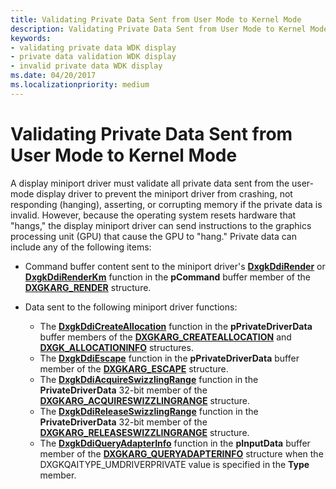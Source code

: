 ```yaml
---
title: Validating Private Data Sent from User Mode to Kernel Mode
description: Validating Private Data Sent from User Mode to Kernel Mode
keywords:
- validating private data WDK display
- private data validation WDK display
- invalid private data WDK display
ms.date: 04/20/2017
ms.localizationpriority: medium
---
```


# Validating Private Data Sent from User Mode to Kernel Mode


A display miniport driver must validate all private data sent from the user-mode display driver to prevent the miniport driver from crashing, not responding (hanging), asserting, or corrupting memory if the private data is invalid. However, because the operating system resets hardware that "hangs," the display miniport driver can send instructions to the graphics processing unit (GPU) that cause the GPU to "hang." Private data can include any of the following items:

-   Command buffer content sent to the miniport driver's [**DxgkDdiRender**](/windows-hardware/drivers/ddi/d3dkmddi/nc-d3dkmddi-dxgkddi_render) or [**DxgkDdiRenderKm**](/windows-hardware/drivers/ddi/d3dkmddi/nc-d3dkmddi-dxgkddi_renderkm) function in the **pCommand** buffer member of the [**DXGKARG\_RENDER**](/windows-hardware/drivers/ddi/d3dkmddi/ns-d3dkmddi-_dxgkarg_render) structure.

-   Data sent to the following miniport driver functions:
    -   The [**DxgkDdiCreateAllocation**](/windows-hardware/drivers/ddi/d3dkmddi/nc-d3dkmddi-dxgkddi_createallocation) function in the **pPrivateDriverData** buffer members of the [**DXGKARG\_CREATEALLOCATION**](/windows-hardware/drivers/ddi/d3dkmddi/ns-d3dkmddi-_dxgkarg_createallocation) and [**DXGK\_ALLOCATIONINFO**](/windows-hardware/drivers/ddi/d3dkmddi/ns-d3dkmddi-_dxgk_allocationinfo) structures.
    -   The [**DxgkDdiEscape**](/windows-hardware/drivers/ddi/d3dkmddi/nc-d3dkmddi-dxgkddi_escape) function in the **pPrivateDriverData** buffer member of the [**DXGKARG\_ESCAPE**](/windows-hardware/drivers/ddi/d3dkmddi/ns-d3dkmddi-_dxgkarg_escape) structure.
    -   The [**DxgkDdiAcquireSwizzlingRange**](/windows-hardware/drivers/ddi/d3dkmddi/nc-d3dkmddi-dxgkddi_acquireswizzlingrange) function in the **PrivateDriverData** 32-bit member of the [**DXGKARG\_ACQUIRESWIZZLINGRANGE**](/windows-hardware/drivers/ddi/d3dkmddi/ns-d3dkmddi-_dxgkarg_acquireswizzlingrange) structure.
    -   The [**DxgkDdiReleaseSwizzlingRange**](/windows-hardware/drivers/ddi/d3dkmddi/nc-d3dkmddi-dxgkddi_releaseswizzlingrange) function in the **PrivateDriverData** 32-bit member of the [**DXGKARG\_RELEASESWIZZLINGRANGE**](/windows-hardware/drivers/ddi/d3dkmddi/ns-d3dkmddi-_dxgkarg_releaseswizzlingrange) structure.
    -   The [**DxgkDdiQueryAdapterInfo**](/windows-hardware/drivers/ddi/d3dkmddi/nc-d3dkmddi-dxgkddi_queryadapterinfo) function in the **pInputData** buffer member of the [**DXGKARG\_QUERYADAPTERINFO**](/windows-hardware/drivers/ddi/d3dkmddi/ns-d3dkmddi-_dxgkarg_queryadapterinfo) structure when the DXGKQAITYPE\_UMDRIVERPRIVATE value is specified in the **Type** member.

 

